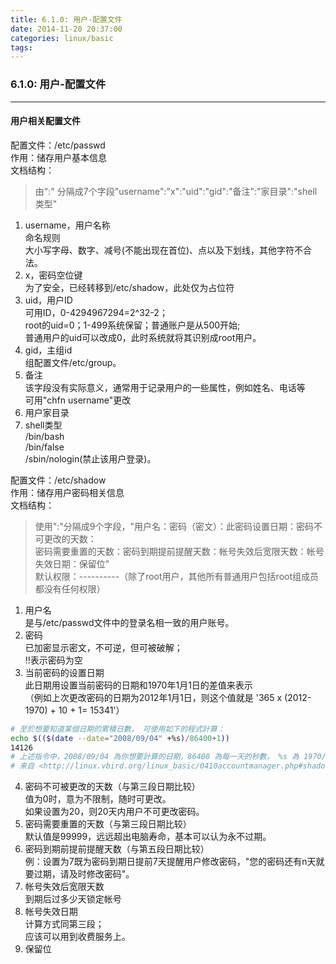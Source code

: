 ```yaml
---
title: 6.1.0: 用户-配置文件
date: 2014-11-20 20:37:00
categories: linux/basic
tags:
---
```

### 6.1.0: 用户-配置文件

----

#### 用户相关配置文件  

配置文件：/etc/passwd  
作用：储存用户基本信息  
文档结构：  
> 由":" 分隔成7个字段"username":"x":"uid":"gid":"备注":"家目录":"shell类型"
1. username，用户名称  
  命名规则  
大小写字母、数字、减号(不能出现在首位)、点以及下划线，其他字符不合法。
2. x，密码空位键  
为了安全，已经转移到/etc/shadow，此处仅为占位符
3. uid，用户ID   
可用ID，0-4294967294=2^32-2；  
root的uid=0；1-499系统保留；普通账户是从500开始;  
普通用户的uid可以改成0，此时系统就将其识别成root用户。
4. gid，主组id  
组配置文件/etc/group。
5. 备注  
该字段没有实际意义，通常用于记录用户的一些属性，例如姓名、电话等  
可用"chfn username"更改
6. 用户家目录
7. shell类型  
/bin/bash   
/bin/false  
/sbin/nologin(禁止该用户登录)。

配置文件：/etc/shadow  
作用：储存用户密码相关信息  
文档结构：  
> 使用":"分隔成9个字段，"用户名：密码（密文）：此密码设置日期：密码不可更改的天数：  
密码需要重置的天数：密码到期提前提醒天数：帐号失效后宽限天数：帐号失效日期：保留位"  
默认权限：----------（除了root用户，其他所有普通用户包括root组成员都没有任何权限）  
1. 用户名  
是与/etc/passwd文件中的登录名相一致的用户账号。  
2. 密码  
已加密显示密文，不可逆，但可被破解；  
!!表示密码为空  
3. 当前密码的设置日期  
此日期用设置当前密码的日期和1970年1月1日的差值来表示  
（例如上次更改密码的日期为2012年1月1日，则这个值就是 '365 x (2012-1970) + 10 + 1= 15341'）  
``` bash
# 至於想要知道某個日期的累積日數， 可使用如下的程式計算：  
echo $(($(date --date="2008/09/04" +%s)/86400+1))
14126
# 上述指令中，2008/09/04 為你想要計算的日期，86400 為每一天的秒數， %s 為 1970/01/01 以來的累積總秒數。 由於 bash 僅支援整數，因此最終需要加上 1 補齊 1970/01/01 當天。  
# 来自 <http://linux.vbird.org/linux_basic/0410accountmanager.php#shadow_file>
```
4. 密码不可被更改的天数（与第三段日期比较）  
值为0时，意为不限制，随时可更改。  
如果设置为20，则20天内用户不可更改密码。  
5. 密码需要重置的天数（与第三段日期比较）  
默认值是99999，远远超出电脑寿命，基本可以认为永不过期。  
6. 密码到期前提前提醒天数（与第五段日期比较）  
例：设置为7既为密码到期日提前7天提醒用户修改密码，"您的密码还有n天就要过期，请及时修改密码"。  
7. 帐号失效后宽限天数  
到期后过多少天锁定帐号  
8. 帐号失效日期  
计算方式同第三段；  
应该可以用到收费服务上。  
9. 保留位  
